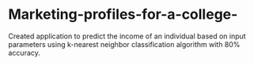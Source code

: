 # Marketing-profiles-for-a-college-
Created application to predict the income of an individual based on input parameters using k-nearest neighbor classification algorithm with 80% accuracy.
